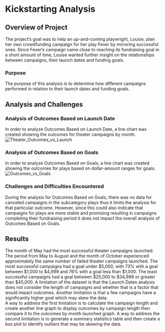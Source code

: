 # Kickstarting Analysis
## Overview of Project
The project’s goal was to help an up-and-coming playwright, Louise, plan her own crowdfunding campaign for her play Fever by mirroring successful ones. Since Fever’s campaign came close to reaching its fundraising goal in a short amount of time, Louise wanted further insight on the relationships between campaigns, their launch dates and funding goals. 
### Purpose
The purpose of this analysis is to determine how different campaigns performed in relation to their launch dates and funding goals. 
## Analysis and Challenges
### Analysis of Outcomes Based on Launch Date
In order to analyze Outcomes Based on Launch Date, a line chart was created showing the outcomes for theater campaigns by month.
![Theater_Outcomes_vs_Launch](https://user-images.githubusercontent.com/78664640/109448117-365d8d00-7a13-11eb-8bad-06c080651d1f.png)
### Analysis of Outcomes Based on Goals
In order to analyze Outcomes Based on Goals, a line chart was created showing the outcomes for plays based on dollar-amount ranges for goals. 
![Outcomes_vs_Goals](https://user-images.githubusercontent.com/78664640/109448160-4bd2b700-7a13-11eb-9b4e-87218fa262c0.png)
### Challenges and Difficulties Encountered
During the analysis for Outcomes Based on Goals, there was no data for canceled campaigns in the subcategory plays thus it limits the analysis for that particular outcome. However, since this could also indicate that campaigns for plays are more stable and promising resulting in campaigns completing their fundraising period it does not impact the overall analysis of Outcomes Based on Goals.
## Results
The month of May had the most successful theater campaigns launched. The period from May to August and the month of October experienced approximately the same number of failed theater campaigns launched. 
The most successful campaigns had a goal under $5,000, with 73% with a goal between $1,000 to $4,999 and 76% with a goal less than $1,000.  The least successful campaigns had a goal between $25,000 to $34,999 or greater than $45,000. 
A limitation of the dataset is that the Launch Dates analysis does not consider the length of campaigns and whether that is a factor that would impact outcomes. Another limitation is that a few campaigns have a significantly higher goal which may skew the data.  
A way to address the first limitation is to calculate the campaign length and create another line graph to display outcomes by campaign length then compare it to the outcomes by month launched graph. A way to address the second limitation is to generate a summary statistics table and then create a box plot to identify outliers that may be skewing the data. 
